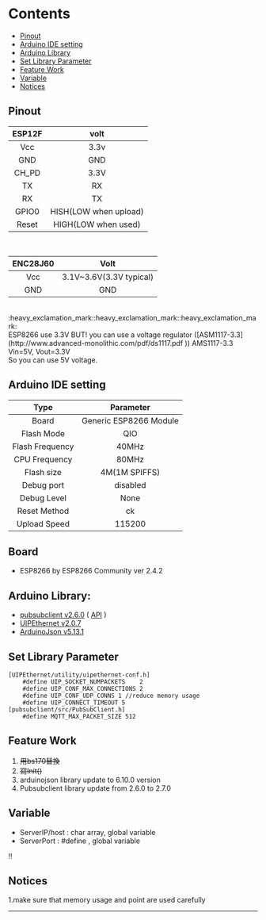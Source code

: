 # Contents
- [Pinout](#pinout)
- [Arduino IDE setting](#arduino-ide-setting)
- [Arduino Library](#arduino-library)
- [Set Library Parameter](#set-library-parameter)
- [Feature Work](#feature-work)
- [Variable](#variable)
- [Notices](#notices)


## Pinout
|ESP12F |volt|
|:-----:|:-----:|
|Vcc|3.3v|
|GND|GND|
|CH_PD|3.3V|
|TX|RX|
|RX|TX|
|GPIO0|HISH(LOW when upload)|
|Reset|HIGH(LOW when used)|  
  
<br/>
  
|ENC28J60|Volt|
|:-----:|:-----:|
|Vcc|3.1V~3.6V(3.3V typical)|
|GND|GND|

<br/>
:heavy_exclamation_mark::heavy_exclamation_mark::heavy_exclamation_mark:<br/>
ESP8266 use 3.3V
BUT! you can use a voltage regulator ([ASM1117-3.3](http://www.advanced-monolithic.com/pdf/ds1117.pdf )) 
AMS1117-3.3 Vin=5V, Vout=3.3V<br/>
So you can use 5V voltage.<br/>


## Arduino IDE setting
Type|Parameter
:---:|:---:
Board|Generic ESP8266 Module
Flash Mode|QIO
Flash Frequency|40MHz
CPU Frequency|80MHz
Flash size|4M(1M SPIFFS)
Debug port|disabled
Debug Level|None
Reset Method|ck
Upload Speed|115200

## Board
* ESP8266 by ESP8266 Community ver 2.4.2


## Arduino Library:
* [pubsubclient v2.6.0](https://github.com/knolleary/pubsubclient)  ( [API](https://pubsubclient.knolleary.net/) )
* [UIPEthernet v2.0.7](https://github.com/UIPEthernet/UIPEthernet)
* [ArduinoJson v5.13.1](https://arduinojson.org/?utm_source=meta&utm_medium=library.properties)


## Set Library Parameter
```
[UIPEthernet/utility/uipethernet-conf.h]
    #define UIP_SOCKET_NUMPACKETS    2
    #define UIP_CONF_MAX_CONNECTIONS 2
    #define UIP_CONF_UDP_CONNS 1 //reduce memory usage
    #define UIP_CONNECT_TIMEOUT 5
[pubsubclient/src/PubSubClient.h]
    #define MQTT_MAX_PACKET_SIZE 512
```


## Feature Work
1. ~~用bs170替換~~
2. ~~寫Init()~~
3. arduinojson library update to 6.10.0 version
4. Pubsubclient library update from 2.6.0 to 2.7.0

## Variable
* ServerIP/host : char array, global variable
* ServerPort    : #define , global variable


:bangbang:
## Notices
1.make sure that memory usage and point are used carefully

---
